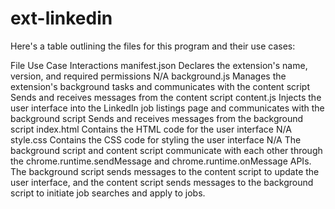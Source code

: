 # ext-linkedin

 Here's a table outlining the files for this program and their use cases:

File	Use Case	Interactions
manifest.json	Declares the extension's name, version, and required permissions	N/A
background.js	Manages the extension's background tasks and communicates with the content script	Sends and receives messages from the content script
content.js	Injects the user interface into the LinkedIn job listings page and communicates with the background script	Sends and receives messages from the background script
index.html	Contains the HTML code for the user interface	N/A
style.css	Contains the CSS code for styling the user interface	N/A
The background script and content script communicate with each other through the chrome.runtime.sendMessage and chrome.runtime.onMessage APIs. The background script sends messages to the content script to update the user interface, and the content script sends messages to the background script to initiate job searches and apply to jobs.

